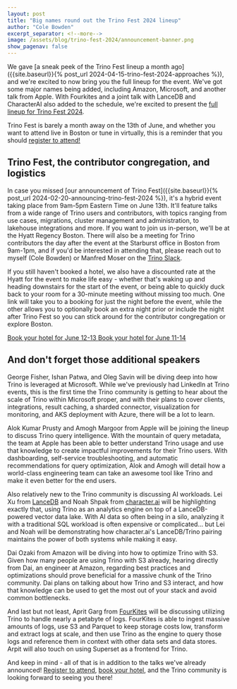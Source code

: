 ```yaml
---
layout: post
title: "Big names round out the Trino Fest 2024 lineup"
author: "Cole Bowden"
excerpt_separator: <!--more-->
image: /assets/blog/trino-fest-2024/announcement-banner.png
show_pagenav: false
---
```


We gave
[a sneak peek of the Trino Fest lineup a month ago]({{site.baseurl}}{% post_url 2024-04-15-trino-fest-2024-approaches %}),
and we're excited to now bring you the full lineup for the event. We've got some
major names being added, including Amazon, Microsoft, and another talk from
Apple. With Fourkites and a joint talk with LanceDB and CharacterAI also added 
to the schedule, we're excited to present the
[full lineup for Trino Fest 2024](https://www.starburst.io/info/trino-fest-2024/#agenda).

Trino Fest is barely a month away on the 13th of June, and whether you want to
attend live in Boston or tune in virtually, this is a reminder that you
should [register to attend!](http://www.starburst.io/info/trino-fest-2024?utm_medium=trino&utm_source=website&utm_campaign=Global-FY25-Q2-EV-Trino-Fest-2024&utm_content=Blog-3)

<!--more-->

## Trino Fest, the contributor congregation, and logistics

In case you missed
[our announcement of Trino Fest]({{site.baseurl}}{% post_url 2024-02-20-announcing-trino-fest-2024 %}),
it's a hybrid event taking place from 9am-5pm Eastern Time on June 13th. It'll
feature talks from a wide range of Trino users and contributors, with topics
ranging from use cases, migrations, cluster management and administration,
to lakehouse integrations and more. If you want to join us in-person, we'll be at
the Hyatt Regency Boston. There will also be a meeting for Trino contributors
the day after the event at the Starburst office in Boston from 9am-1pm, and if
you'd be interested in attending that, please reach out to myself (Cole Bowden)
or Manfred Moser on the [Trino Slack]({{site.url}}/slack.html).

If you still haven't booked a hotel, we also have a discounted rate at the Hyatt
for the event to make life easy - whether that's waking up and heading
downstairs for the start of the event, or being able to quickly duck back to
your room for a 30-minute meeting without missing too much. One link will take
you to a booking for just the night before the event, while the other allows
you to optionally book an extra night prior or include the night after Trino
Fest so you can stick around for the contributor congregation or explore Boston.

<div class="card-deck spacer-30">
    <a class="btn btn-pink" href="https://www.hyatt.com/en-US/group-booking/BOSTO/G-STA4">
        Book your hotel for June 12-13
    </a>
    <a class="btn btn-pink" href="https://www.hyatt.com/en-US/group-booking/BOSTO/G-STA3">
        Book your hotel for June 11-14
    </a>
</div>
<div class="spacer-30"></div>

## And don't forget those additional speakers

George Fisher, Ishan Patwa, and Oleg Savin will be diving deep into how Trino is
leveraged at Microsoft. While we've previously had LinkedIn at Trino events,
this is the first time the Trino community is getting to hear about the scale of
Trino within Microsoft proper, and with their plans to cover clients,
integrations, result caching, a sharded connector, visualization for monitoring,
and AKS deployment with Azure, there will be a lot to learn.

Alok Kumar Prusty and Amogh Margoor from Apple will be joining the lineup to
discuss Trino query intelligence. With the mountain of query metadata, the team
at Apple has been able to better understand Trino usage and use that knowledge
to create impactful improvements for their Trino users. With dashboarding,
self-service troubleshooting, and automatic recommendations for query
optimization, Alok and Amogh will detail how a world-class engineering team can
take an awesome tool like Trino and make it even better for the end users.

Also relatively new to the Trino community is discussing AI workloads. Lei Xu
from [LanceDB](https://lancedb.com/) and Noah Shpak from
[character.ai](https://character.ai/) will be highlighting exactly that,
using Trino as an analytics engine on top of a LanceDB-powered vector data lake.
With AI data so often being in a silo, analyzing it with a traditional SQL
workload is often expensive or complicated... but Lei and Noah will be
demonstrating how character.ai's LanceDB/Trino pairing maintains the power of
both systems while making it easy.

Dai Ozaki from Amazon will be diving into how to optimize Trino with S3. Given
how many people are using Trino with S3 already, hearing directly from Dai, an
engineer at Amazon, regarding best practices and optimizations should prove
beneficial for a massive chunk of the Trino community. Dai plans on talking
about how Trino and S3 interact, and how that knowledge can be used to get the
most out of your stack and avoid common bottlenecks.

And last but not least, Aprit Garg from [FourKites](https://www.fourkites.com/)
will be discussing utilizing Trino to handle nearly a petabyte of logs.
FourKites is able to ingest massive amounts of logs, use S3 and
Parquet to keep storage costs low, transform and extract logs at scale, and then
use Trino as the engine to query those logs and reference them in context with
other data sets and data stores. Arpit will also touch on using Superset as a
frontend for Trino.

And keep in mind - all of that is in addition to the talks we've already
announced!
[Register to attend](http://www.starburst.io/info/trino-fest-2024?utm_medium=trino&utm_source=website&utm_campaign=Global-FY25-Q2-EV-Trino-Fest-2024&utm_content=Blog-3),
[book your hotel](https://www.hyatt.com/en-US/group-booking/BOSTO/G-STA3), and
the Trino community is looking forward to seeing you there!